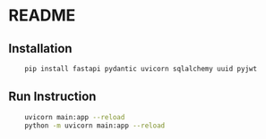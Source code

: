 # README

## Installation

```sh
    pip install fastapi pydantic uvicorn sqlalchemy uuid pyjwt
```

## Run Instruction

```sh
    uvicorn main:app --reload
    python -m uvicorn main:app --reload

```